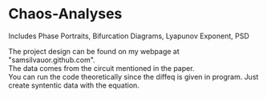 # Chaos-Analyses
Includes Phase Portraits, Bifurcation Diagrams, Lyapunov Exponent, PSD

  
The project design can be found on my webpage at "samsilvauor.github.com".  
The data comes from the circuit mentioned in the paper.  
You can run the code theoretically since the diffeq is given in program.
Just create syntentic data with the equation.
